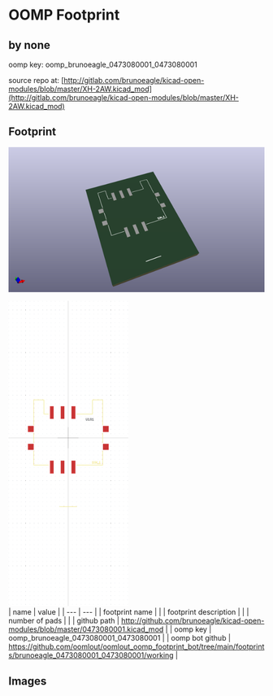 # OOMP Footprint  
##   by none  
  
oomp key: oomp_brunoeagle_0473080001_0473080001  
  
source repo at: [http://gitlab.com/brunoeagle/kicad-open-modules/blob/master/XH-2AW.kicad_mod](http://gitlab.com/brunoeagle/kicad-open-modules/blob/master/XH-2AW.kicad_mod)  
## Footprint  
  
[![working_kicad_pcb_3d.png](working_kicad_pcb_3d_600.png)](working_kicad_pcb_3d.png)  
  
[![working.png](working_600.png)](working.png)  
| name | value | 
| --- | --- | 
| footprint name |  | 
| footprint description |  | 
| number of pads |  | 
| github path | http://github.com/brunoeagle/kicad-open-modules/blob/master/0473080001.kicad_mod | 
| oomp key | oomp_brunoeagle_0473080001_0473080001 | 
| oomp bot github | https://github.com/oomlout/oomlout_oomp_footprint_bot/tree/main/footprints/brunoeagle_0473080001_0473080001/working | 
## Images  
